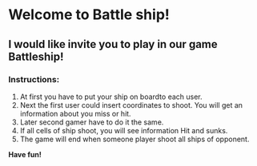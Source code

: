 # Welcome to Battle ship!

## I would like invite you to play in our game Battleship!

### Instructions:

1. At first you have to put your ship on boardto each user.
2. Next the first user could insert coordinates to shoot. You will get an information about you miss or hit.
3. Later second gamer have to do it the same.
4. If all cells of ship shoot, you will see information Hit and sunks.
5. The game will end when someone player shoot all ships of opponent.

__Have fun!__